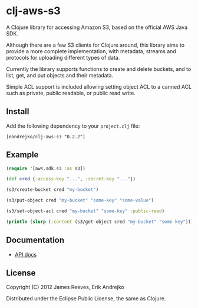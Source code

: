 # clj-aws-s3

A Clojure library for accessing Amazon S3, based on the official AWS
Java SDK.

Although there are a few S3 clients for Clojure around, this library
aims to provide a more complete implementation, with metadata, streams
and protocols for uploading different types of data.

Currently the library supports functions to create and delete buckets,
and to list, get, and put objects and their metadata.

Simple ACL support is included allowing setting object ACL to a canned ACL such as private, public readable, or public read write.

## Install

Add the following dependency to your `project.clj` file:

    [eandrejko/clj-aws-s3 "0.2.2"]

## Example

```clojure
(require '[aws.sdk.s3 :as s3])

(def cred {:access-key "...", :secret-key "..."})

(s3/create-bucket cred "my-bucket")

(s3/put-object cred "my-bucket" "some-key" "some-value")

(s3/set-object-acl cred "my-bucket" "some-key" :public-read)

(println (slurp (:content (s3/get-object cred "my-bucket" "some-key"))))
```

## Documentation

* [API docs](http://weavejester.github.com/clj-aws-s3/)

## License

Copyright (C) 2012 James Reeves, Erik Andrejko

Distributed under the Eclipse Public License, the same as Clojure.
